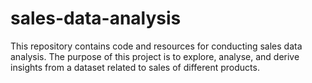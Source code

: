 # sales-data-analysis
This repository contains code and resources for conducting sales data analysis. The purpose of this project is to explore, analyse, and derive insights from a dataset related to sales of different products.
